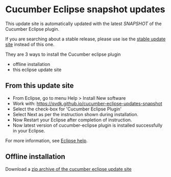 # Cucumber Eclipse snapshot updates

This update site is automatically updated with the latest *SNAPSHOT* of the Cucumber Eclipse plugin.

If you are searching about a stable release, please use ise the [stable update site](https://qvdk.github.io/cucumber-eclipse-updates) instead of this one.

They are 3 ways to install the Cucumber eclipse plugin

 * offline installation
 * this eclipse update site

## From this update site

 * From Eclipse, go to menu Help > Install New software
 * Work with: https://qvdk.github.io/cucumber-eclipse-updates-snapshot
 * Select the check-box for 'Cucumber Eclipse Plugin'
 * Select Next as per the instruction shown during installation.
 * Now Restart your Eclipse after completion of instruction.
 * Now latest version of cucumber-eclipse plugin is installed successfully in your Eclipse.

For more information, see [Eclipse help](https://help.eclipse.org/kepler/index.jsp?topic=/org.eclipse.platform.doc.user/tasks/tasks-124.htm
).

## Offline installation

Download a [zip archive of the cucumber eclipse update site](https://github.com/qvdk/cucumber-eclipse/releases)

